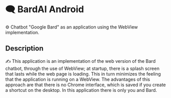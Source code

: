 # 🗨️ BardAI Android
⚙️ Chatbot "Google Bard" as an application using the WebView implementation.
## Description
✍️ This application is an implementation of the web version of the Bard chatbot, through the use of WebView; at startup, there is a splash screen that lasts while the web page is loading.
 This in turn minimizes the feeling that the application is running on a WebView.
 The advantages of this approach are that there is no Chrome interface, which is saved if you create a shortcut on the desktop.  In this application there is only you and Bard.
